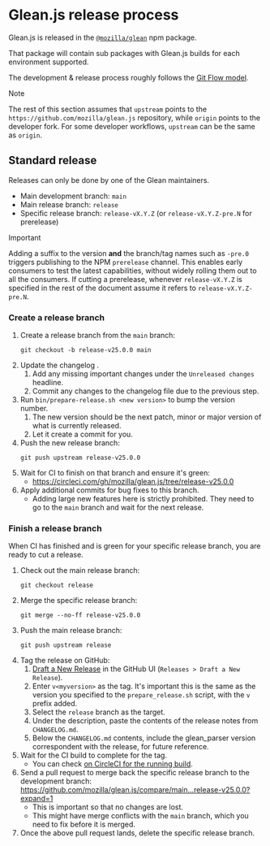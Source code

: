 # Glean.js release process

Glean.js is released in the [`@mozilla/glean`](https://www.npmjs.com/package/@mozilla/glean) npm package.

That package will contain sub packages with Glean.js builds for each environment supported.

The development & release process roughly follows the [Git Flow model](https://nvie.com/posts/a-successful-git-branching-model/).

> [!NOTE]
> The rest of this section assumes that `upstream` points to the `https://github.com/mozilla/glean.js` repository, while `origin` points to the developer fork. For some developer workflows, `upstream` can be the same as `origin`.

## Standard release

Releases can only be done by one of the Glean maintainers.

- Main development branch: `main`
- Main release branch: `release`
- Specific release branch: `release-vX.Y.Z` (or `release-vX.Y.Z-pre.N` for prerelease)

> [!IMPORTANT]
> Adding a suffix to the version **and** the branch/tag names such as
> `-pre.0` triggers publishing to the NPM `prerelease` channel. This enables early
> consumers to test the latest capabilities, without widely rolling them out to
> all the consumers.
> If cutting a prerelease, whenever `release-vX.Y.Z` is specified in the rest of the
> document assume it refers to `release-vX.Y.Z-pre.N`.

### Create a release branch

1. Create a release branch from the `main` branch:
    ```
    git checkout -b release-v25.0.0 main
    ```
2. Update the changelog .
    1. Add any missing important changes under the `Unreleased changes` headline.
    2. Commit any changes to the changelog file due to the previous step.
3. Run `bin/prepare-release.sh <new version>` to bump the version number.
    1. The new version should be the next patch, minor or major version of what is currently released.
    2. Let it create a commit for you.
4. Push the new release branch:
    ```
    git push upstream release-v25.0.0
    ```
5. Wait for CI to finish on that branch and ensure it's green:
    * <https://circleci.com/gh/mozilla/glean.js/tree/release-v25.0.0>
6. Apply additional commits for bug fixes to this branch.
    * Adding large new features here is strictly prohibited. They need to go to the `main` branch and wait for the next release.

### Finish a release branch

When CI has finished and is green for your specific release branch, you are ready to cut a release.

1. Check out the main release branch:
    ```
    git checkout release
    ```
2. Merge the specific release branch:
    ```
    git merge --no-ff release-v25.0.0
    ```
3. Push the main release branch:
    ```
    git push upstream release
    ```
4. Tag the release on GitHub:
    1. [Draft a New Release](https://github.com/mozilla/glean.js/releases/new) in the GitHub UI (`Releases > Draft a New Release`).
    2. Enter `v<myversion>` as the tag. It's important this is the same as the version you specified to the `prepare_release.sh` script, with the `v` prefix added.
    3. Select the `release` branch as the target.
    4. Under the description, paste the contents of the release notes from `CHANGELOG.md`.
    5. Below the `CHANGELOG.md` contents, include the glean_parser version correspondent with the release, for future reference.
5. Wait for the CI build to complete for the tag.
    * You can check [on CircleCI for the running build](https://circleci.com/gh/mozilla/glean.js).
6. Send a pull request to merge back the specific release branch to the development branch: <https://github.com/mozilla/glean.js/compare/main...release-v25.0.0?expand=1>
    * This is important so that no changes are lost.
    * This might have merge conflicts with the `main` branch, which you need to fix before it is merged.
7. Once the above pull request lands, delete the specific release branch.
